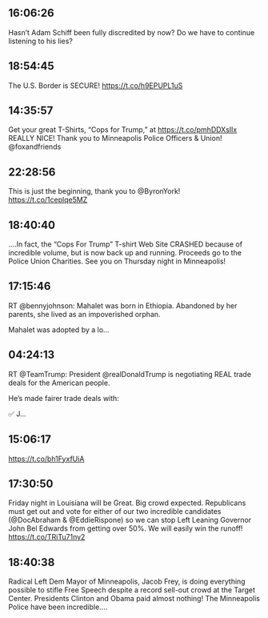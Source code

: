 ## 16:06:26
Hasn’t Adam Schiff been fully discredited by now? Do we have to continue listening to his lies?
## 18:54:45
The U.S. Border is SECURE! https://t.co/h9EPUPL1uS
## 14:35:57
Get your great T-Shirts, “Cops for Trump,” at https://t.co/pmhDDXsIlx  REALLY NICE! Thank you to Minneapolis Police Officers &amp; Union! @foxandfriends
## 22:28:56
This is just the beginning, thank you to @ByronYork! https://t.co/1ceplqe5MZ
## 18:40:40
....In fact, the “Cops For Trump” T-shirt Web Site CRASHED because of incredible volume, but is now back up and running. Proceeds go to the Police Union Charities. See you on Thursday night in Minneapolis!
## 17:15:46
RT @bennyjohnson: Mahalet was born in Ethiopia.
Abandoned by her parents, she lived as an impoverished orphan.

Mahalet was adopted by a lo…
## 04:24:13
RT @TeamTrump: President @realDonaldTrump is negotiating REAL trade deals for the American people.

He’s made fairer trade deals with:

✅ J…
## 15:06:17
https://t.co/bh1FyxfUiA
## 17:30:50
Friday night in Louisiana will be Great. Big crowd expected. Republicans must get out and vote for either of our two incredible candidates (@DocAbraham &amp; @EddieRispone) so we can stop Left Leaning Governor John Bel Edwards from getting over 50%. We will easily win the runoff! https://t.co/TRiTu71ny2
## 18:40:38
Radical Left Dem Mayor of Minneapolis, Jacob Frey, is doing everything possible to stifle Free Speech despite a record sell-out crowd at the Target Center. Presidents Clinton and Obama paid almost nothing! The Minneapolis Police have been incredible....
